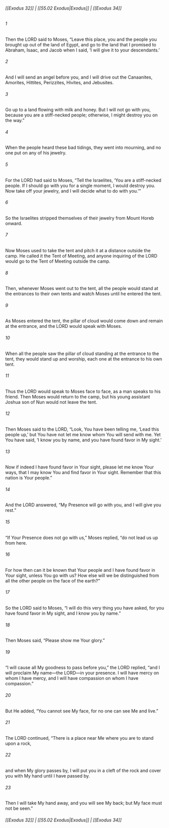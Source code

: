 
###### [[Exodus 32]] | [[55.02 Exodus|Exodus]] | [[Exodus 34]]

###### 1
Then the LORD said to Moses, “Leave this place, you and the people you brought up out of the land of Egypt, and go to the land that I promised to Abraham, Isaac, and Jacob when I said, ‘I will give it to your descendants.’
###### 2
And I will send an angel before you, and I will drive out the Canaanites, Amorites, Hittites, Perizzites, Hivites, and Jebusites.
###### 3
Go up to a land flowing with milk and honey. But I will not go with you, because you are a stiff-necked people; otherwise, I might destroy you on the way.”
###### 4
When the people heard these bad tidings, they went into mourning, and no one put on any of his jewelry.
###### 5
For the LORD had said to Moses, “Tell the Israelites, ‘You are a stiff-necked people. If I should go with you for a single moment, I would destroy you. Now take off your jewelry, and I will decide what to do with you.’”
###### 6
So the Israelites stripped themselves of their jewelry from Mount Horeb onward.
###### 7
Now Moses used to take the tent and pitch it at a distance outside the camp. He called it the Tent of Meeting, and anyone inquiring of the LORD would go to the Tent of Meeting outside the camp.
###### 8
Then, whenever Moses went out to the tent, all the people would stand at the entrances to their own tents and watch Moses until he entered the tent.
###### 9
As Moses entered the tent, the pillar of cloud would come down and remain at the entrance, and the LORD would speak with Moses.
###### 10
When all the people saw the pillar of cloud standing at the entrance to the tent, they would stand up and worship, each one at the entrance to his own tent.
###### 11
Thus the LORD would speak to Moses face to face, as a man speaks to his friend. Then Moses would return to the camp, but his young assistant Joshua son of Nun would not leave the tent.
###### 12
Then Moses said to the LORD, “Look, You have been telling me, ‘Lead this people up,’ but You have not let me know whom You will send with me. Yet You have said, ‘I know you by name, and you have found favor in My sight.’
###### 13
Now if indeed I have found favor in Your sight, please let me know Your ways, that I may know You and find favor in Your sight. Remember that this nation is Your people.”
###### 14
And the LORD answered, “My Presence will go with you, and I will give you rest.”
###### 15
“If Your Presence does not go with us,” Moses replied, “do not lead us up from here.
###### 16
For how then can it be known that Your people and I have found favor in Your sight, unless You go with us? How else will we be distinguished from all the other people on the face of the earth?”
###### 17
So the LORD said to Moses, “I will do this very thing you have asked, for you have found favor in My sight, and I know you by name.”
###### 18
Then Moses said, “Please show me Your glory.”
###### 19
“I will cause all My goodness to pass before you,” the LORD replied, “and I will proclaim My name—the LORD—in your presence. I will have mercy on whom I have mercy, and I will have compassion on whom I have compassion.”
###### 20
But He added, “You cannot see My face, for no one can see Me and live.”
###### 21
The LORD continued, “There is a place near Me where you are to stand upon a rock,
###### 22
and when My glory passes by, I will put you in a cleft of the rock and cover you with My hand until I have passed by.
###### 23
Then I will take My hand away, and you will see My back; but My face must not be seen.”

###### [[Exodus 32]] | [[55.02 Exodus|Exodus]] | [[Exodus 34]]
